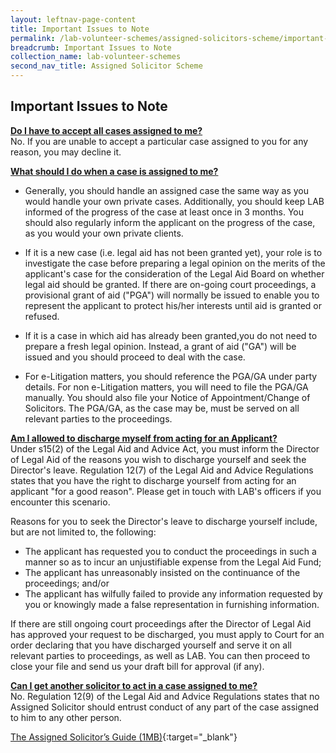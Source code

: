 ```yaml
---
layout: leftnav-page-content
title: Important Issues to Note
permalink: /lab-volunteer-schemes/assigned-solicitors-scheme/important-issues-to-note/
breadcrumb: Important Issues to Note
collection_name: lab-volunteer-schemes
second_nav_title: Assigned Solicitor Scheme
---
```

Important Issues to Note
---
<b><u>Do I have to accept all cases assigned to me?</u></b> <br>
No. If you are unable to accept a particular case assigned to you for any reason, you may decline it. <br>


<b><u>What should I do when a case is assigned to me?</u></b> <br>
* Generally, you should handle an assigned case the same way as you would handle your own private cases. Additionally, you should keep LAB informed of the progress of the case at least once in 3 months. You should also regularly inform the applicant on the progress of the case, as you would your own private clients. 

* If it is a new case (i.e. legal aid has not been granted yet), your role is to investigate the case before preparing a legal opinion on the merits of the applicant's case for the consideration of the Legal Aid Board on whether legal aid should be granted. If there are on-going court proceedings, a provisional grant of aid ("PGA") will normally be issued to enable you to represent the applicant to protect his/her interests until aid is granted or refused. 

* If it is a case in which aid has already been granted,you do not need to prepare a fresh legal opinion. Instead, a grant of aid ("GA") will be issued and you should proceed to deal with the case. 

* For e-Litigation matters, you should reference the PGA/GA under party details. For non e-Litigation matters, you will need to file the PGA/GA manually. You should also file  your Notice of Appointment/Change of Solicitors. The PGA/GA, as the case may be, must be served on all relevant parties to the proceedings. <br>
 
 
<b><u>Am I allowed to discharge myself from acting for an Applicant?</u></b> <br>
Under s15(2) of the Legal Aid and Advice Act, you must inform the Director of Legal Aid of the reasons you wish to discharge yourself and seek the Director's leave. Regulation 12(7) of the Legal Aid and Advice Regulations states that you have the right to discharge yourself from acting for an applicant "for a good reason". Please get in touch with LAB's officers if you encounter this scenario. 

Reasons for you to seek the Director's leave to discharge yourself include, but are not limited to, the following:<br>

* The applicant has requested you to conduct the proceedings in such a manner so as to incur an unjustifiable expense from the Legal Aid Fund;
* The applicant has unreasonably insisted on the continuance of the proceedings; and/or
* The applicant has wilfully failed to provide any information requested by you or knowingly made a false representation in furnishing information. <br>

If there are still ongoing court proceedings after the Director of Legal Aid has approved your request to be discharged, you must apply to Court for an order declaring that you have discharged yourself and serve it on all relevant parties to proceedings, as well as LAB. You can then proceed to close your file and send us your draft bill for approval (if any). <br>


<b><u>Can I get another solicitor to act in a case assigned to me?</u></b> <br>
No. Regulation 12(9) of the Legal Aid and Advice Regulations states that no Assigned Solicitor should entrust conduct of any part of the case assigned to him to any other person. <br>

[The Assigned Solicitor’s Guide (1MB)](/files/The-Assigned-Solicitor-Guide.pdf){:target="_blank"} <br>

